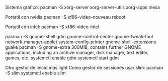 Sistema gráfico:
pacman -S xorg-server xorg-server-utils xorg-apps mesa

Portatil con nvidia
pacman -S xf86-video-nouveau
reboot

Portatil con intel:
pacman -S xf86-video-intel



pacman -S gnome-shell gdm gnome-control-center gnome-tweak-tool network-manager-applet system-config-printer gnome-shell-extensions guake
pacman -S gnome-extra
  300MiB, contains further GNOME applications, including an archive manager, disk manager, text editor, games, etc.
systemctl enable gdm
systemctl start gdm


Otro gestor de inicio más light
Como gestor de sessiones usar slim:
pacman -S slim
systemctl enable slim
